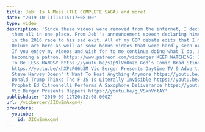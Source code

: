```yaml
---
title: Jeb! Is A Mess (THE COMPLETE SAGA) and more!
date: "2019-10-11T16:15:17+08:00"
type: video
description: 'Since these videos were removed from the internet, I decided to put
  them all in one place. From Jeb''s announcement speech declaring himself a candidate
  in the 2016 race to his sad exit. All of my GOP debate edits that I made for Super
  Deluxe are here as well as some bonus videos that were hardly seen or unreleased.
  If you enjoy my videos and wish for to me continue doing what I do, please consider
  becoming a patron. https://www.patreon.com/vicberger KEEP WATCHING: Joe Biden Promises
  To Be LESS HANDSY https://youtu.be/s1p9lVmOnzo God’s Comic Brad Stine KILLS on Huckabee
  https://youtu.be/xhXPzFG6b3M Vic Berger Presents Daytime TV & Advertising https://youtu.be/N1_9MML_64Y
  Steve Harvey Doesn''t Want To Host Anything Anymore https://youtu.be/J8pB6qYvpKo
  Donald Trump Thinks The F-35 Is Literally Invisible https://youtu.be/rnuG-A2H_Jg
  Prophet Ed Citronnelli Performs A Saxophone Deliverance https://youtu.be/LDovDcFPWRE
  Vic Berger Presents Rappers https://youtu.be/g_VSknVntAY'
publishdate: "2019-09-12T20:32:08.000Z"
url: /vicberger/JICwZmAxgm4/
providers:
  youtube:
    id: JICwZmAxgm4
---
```

